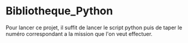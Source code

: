 # Bibliotheque_Python

Pour lancer ce projet, il suffit de lancer le script python puis de taper le numéro correspondant a la mission que l'on veut effectuer.
